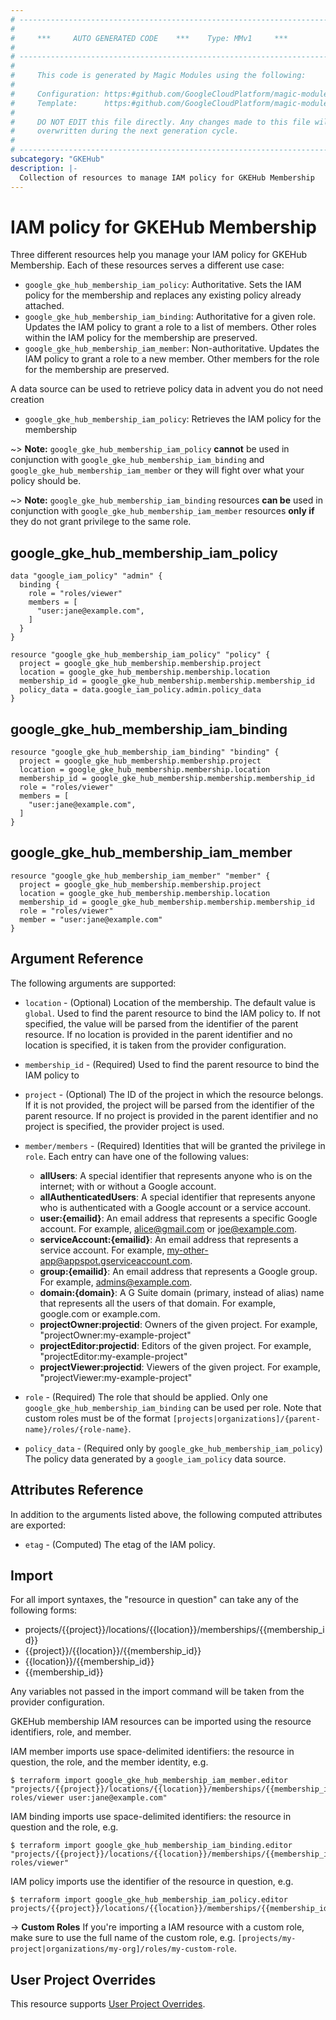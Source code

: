 ```yaml
---
# ----------------------------------------------------------------------------
#
#     ***     AUTO GENERATED CODE    ***    Type: MMv1     ***
#
# ----------------------------------------------------------------------------
#
#     This code is generated by Magic Modules using the following:
#
#     Configuration: https:#github.com/GoogleCloudPlatform/magic-modules/tree/main/mmv1/products/gkehub/Membership.yaml
#     Template:      https:#github.com/GoogleCloudPlatform/magic-modules/tree/main/mmv1/templates/terraform/resource_iam.html.markdown.tmpl
#
#     DO NOT EDIT this file directly. Any changes made to this file will be
#     overwritten during the next generation cycle.
#
# ----------------------------------------------------------------------------
subcategory: "GKEHub"
description: |-
  Collection of resources to manage IAM policy for GKEHub Membership
---
```


# IAM policy for GKEHub Membership

Three different resources help you manage your IAM policy for GKEHub Membership. Each of these resources serves a different use case:

* `google_gke_hub_membership_iam_policy`: Authoritative. Sets the IAM policy for the membership and replaces any existing policy already attached.
* `google_gke_hub_membership_iam_binding`: Authoritative for a given role. Updates the IAM policy to grant a role to a list of members. Other roles within the IAM policy for the membership are preserved.
* `google_gke_hub_membership_iam_member`: Non-authoritative. Updates the IAM policy to grant a role to a new member. Other members for the role for the membership are preserved.

A data source can be used to retrieve policy data in advent you do not need creation

* `google_gke_hub_membership_iam_policy`: Retrieves the IAM policy for the membership

~> **Note:** `google_gke_hub_membership_iam_policy` **cannot** be used in conjunction with `google_gke_hub_membership_iam_binding` and `google_gke_hub_membership_iam_member` or they will fight over what your policy should be.

~> **Note:** `google_gke_hub_membership_iam_binding` resources **can be** used in conjunction with `google_gke_hub_membership_iam_member` resources **only if** they do not grant privilege to the same role.



## google_gke_hub_membership_iam_policy

```hcl
data "google_iam_policy" "admin" {
  binding {
    role = "roles/viewer"
    members = [
      "user:jane@example.com",
    ]
  }
}

resource "google_gke_hub_membership_iam_policy" "policy" {
  project = google_gke_hub_membership.membership.project
  location = google_gke_hub_membership.membership.location
  membership_id = google_gke_hub_membership.membership.membership_id
  policy_data = data.google_iam_policy.admin.policy_data
}
```

## google_gke_hub_membership_iam_binding

```hcl
resource "google_gke_hub_membership_iam_binding" "binding" {
  project = google_gke_hub_membership.membership.project
  location = google_gke_hub_membership.membership.location
  membership_id = google_gke_hub_membership.membership.membership_id
  role = "roles/viewer"
  members = [
    "user:jane@example.com",
  ]
}
```

## google_gke_hub_membership_iam_member

```hcl
resource "google_gke_hub_membership_iam_member" "member" {
  project = google_gke_hub_membership.membership.project
  location = google_gke_hub_membership.membership.location
  membership_id = google_gke_hub_membership.membership.membership_id
  role = "roles/viewer"
  member = "user:jane@example.com"
}
```


## Argument Reference

The following arguments are supported:

* `location` - (Optional) Location of the membership.
The default value is `global`.
 Used to find the parent resource to bind the IAM policy to. If not specified,
  the value will be parsed from the identifier of the parent resource. If no location is provided in the parent identifier and no
  location is specified, it is taken from the provider configuration.
* `membership_id` - (Required) Used to find the parent resource to bind the IAM policy to

* `project` - (Optional) The ID of the project in which the resource belongs.
    If it is not provided, the project will be parsed from the identifier of the parent resource. If no project is provided in the parent identifier and no project is specified, the provider project is used.

* `member/members` - (Required) Identities that will be granted the privilege in `role`.
  Each entry can have one of the following values:
  * **allUsers**: A special identifier that represents anyone who is on the internet; with or without a Google account.
  * **allAuthenticatedUsers**: A special identifier that represents anyone who is authenticated with a Google account or a service account.
  * **user:{emailid}**: An email address that represents a specific Google account. For example, alice@gmail.com or joe@example.com.
  * **serviceAccount:{emailid}**: An email address that represents a service account. For example, my-other-app@appspot.gserviceaccount.com.
  * **group:{emailid}**: An email address that represents a Google group. For example, admins@example.com.
  * **domain:{domain}**: A G Suite domain (primary, instead of alias) name that represents all the users of that domain. For example, google.com or example.com.
  * **projectOwner:projectid**: Owners of the given project. For example, "projectOwner:my-example-project"
  * **projectEditor:projectid**: Editors of the given project. For example, "projectEditor:my-example-project"
  * **projectViewer:projectid**: Viewers of the given project. For example, "projectViewer:my-example-project"

* `role` - (Required) The role that should be applied. Only one
    `google_gke_hub_membership_iam_binding` can be used per role. Note that custom roles must be of the format
    `[projects|organizations]/{parent-name}/roles/{role-name}`.

* `policy_data` - (Required only by `google_gke_hub_membership_iam_policy`) The policy data generated by
  a `google_iam_policy` data source.

## Attributes Reference

In addition to the arguments listed above, the following computed attributes are
exported:

* `etag` - (Computed) The etag of the IAM policy.

## Import

For all import syntaxes, the "resource in question" can take any of the following forms:

* projects/{{project}}/locations/{{location}}/memberships/{{membership_id}}
* {{project}}/{{location}}/{{membership_id}}
* {{location}}/{{membership_id}}
* {{membership_id}}

Any variables not passed in the import command will be taken from the provider configuration.

GKEHub membership IAM resources can be imported using the resource identifiers, role, and member.

IAM member imports use space-delimited identifiers: the resource in question, the role, and the member identity, e.g.
```
$ terraform import google_gke_hub_membership_iam_member.editor "projects/{{project}}/locations/{{location}}/memberships/{{membership_id}} roles/viewer user:jane@example.com"
```

IAM binding imports use space-delimited identifiers: the resource in question and the role, e.g.
```
$ terraform import google_gke_hub_membership_iam_binding.editor "projects/{{project}}/locations/{{location}}/memberships/{{membership_id}} roles/viewer"
```

IAM policy imports use the identifier of the resource in question, e.g.
```
$ terraform import google_gke_hub_membership_iam_policy.editor projects/{{project}}/locations/{{location}}/memberships/{{membership_id}}
```

-> **Custom Roles** If you're importing a IAM resource with a custom role, make sure to use the
 full name of the custom role, e.g. `[projects/my-project|organizations/my-org]/roles/my-custom-role`.

## User Project Overrides

This resource supports [User Project Overrides](https://registry.terraform.io/providers/hashicorp/google/latest/docs/guides/provider_reference#user_project_override).
